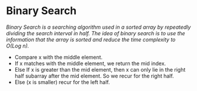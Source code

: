 # Binary Search

_Binary Search is a searching algorithm used in a sorted array by repeatedly dividing the search interval in half. The idea of binary search is to use the information that the array is sorted and reduce the time complexity to O(Log n)._

-   Compare x with the middle element.
-   If x matches with the middle element, we return the mid index.
-   Else If x is greater than the mid element, then x can only lie in the right half subarray after the mid element. So we recur for the right half.
-   Else (x is smaller) recur for the left half.
